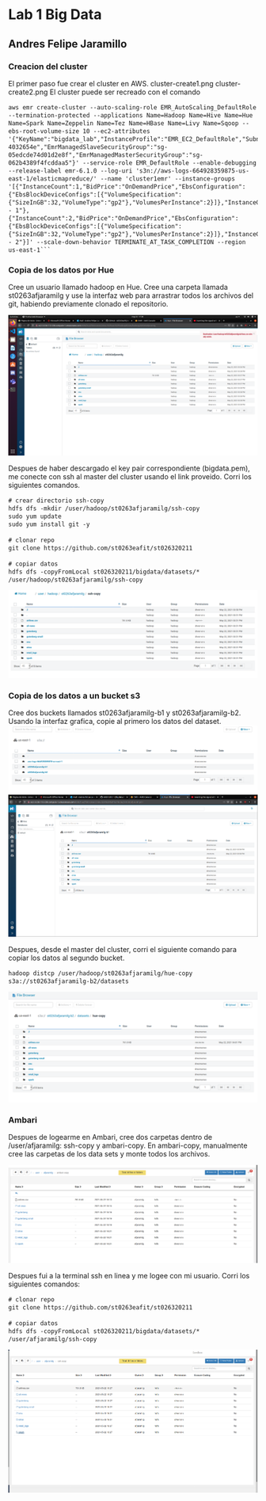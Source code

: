 # Lab 1 Big Data
## Andres Felipe Jaramillo 
### Creacion del cluster
El primer paso fue crear el cluster en AWS.
cluster-create1.png
cluster-create2.png
El cluster puede ser recreado con el comando

```
aws emr create-cluster --auto-scaling-role EMR_AutoScaling_DefaultRole
--termination-protected --applications Name=Hadoop Name=Hive Name=Hue Name=Spark Name=Zeppelin Name=Tez Name=HBase Name=Livy Name=Sqoop --ebs-root-volume-size 10 --ec2-attributes '{"KeyName":"bigdata_lab","InstanceProfile":"EMR_EC2_DefaultRole","SubnetId":"subnet-4032654e","EmrManagedSlaveSecurityGroup":"sg-05edcde74d01d2e8f","EmrManagedMasterSecurityGroup":"sg-062b4389f4fcddaa5"}' --service-role EMR_DefaultRole --enable-debugging --release-label emr-6.1.0 --log-uri 's3n://aws-logs-664928359875-us-east-1/elasticmapreduce/' --name 'cluster1emr' --instance-groups '[{"InstanceCount":1,"BidPrice":"OnDemandPrice","EbsConfiguration":{"EbsBlockDeviceConfigs":[{"VolumeSpecification":{"SizeInGB":32,"VolumeType":"gp2"},"VolumesPerInstance":2}]},"InstanceGroupType":"MASTER","InstanceType":"m4.xlarge","Name":"Master - 1"},{"InstanceCount":2,"BidPrice":"OnDemandPrice","EbsConfiguration":{"EbsBlockDeviceConfigs":[{"VolumeSpecification":{"SizeInGB":32,"VolumeType":"gp2"},"VolumesPerInstance":2}]},"InstanceGroupType":"CORE","InstanceType":"m4.xlarge","Name":"Core - 2"}]' --scale-down-behavior TERMINATE_AT_TASK_COMPLETION --region us-east-1```
```

### Copia de los datos por Hue
Cree un usuario llamado hadoop en Hue. Cree una carpeta llamada st0263afjaramilg y use la interfaz web para arrastrar todos los archivos del git, habiendo previamente clonado el repositorio.

![alt text](Hue.png)

Despues de haber descargado el key pair correspondiente (bigdata.pem), me conecte con ssh al master del cluster usando el link proveido. Corri los siguientes comandos.
```
# crear directorio ssh-copy
hdfs dfs -mkdir /user/hadoop/st0263afjaramilg/ssh-copy 
sudo yum update
sudo yum install git -y

# clonar repo
git clone https://github.com/st0263eafit/st026320211 

# copiar datos
hdfs dfs -copyFromLocal st026320211/bigdata/datasets/* /user/hadoop/st0263afjaramilg/ssh-copy 
```

![alt text](ssh-copy.png)

### Copia de los datos a un bucket s3
Cree dos buckets llamados st0263afjaramilg-b1 y st0263afjaramilg-b2. Usando la interfaz grafica, copie al primero los datos del dataset.
![alt text](s3-create.png)
![alt text](s2-b1-hue.png)

Despues, desde el master del cluster, corri el siguiente comando para copiar los datos al segundo bucket.
```
hadoop distcp /user/hadoop/st0263afjaramilg/hue-copy s3a://st0263afjaramilg-b2/datasets
```
![alt text](b2-s3.png)


### Ambari
Despues de logearme en Ambari, cree dos carpetas dentro de /user/afjaramilg: ssh-copy y ambari-copy. En ambari-copy, manualmente cree las carpetas de los data sets y monte todos los archivos. 

![alt text](ambariafjaramilg.png)

Despues fui a la terminal ssh en linea y me logee con mi usuario. Corri los siguientes comandos:
```
# clonar repo
git clone https://github.com/st0263eafit/st026320211 

# copiar datos
hdfs dfs -copyFromLocal st026320211/bigdata/datasets/* /user/afjaramilg/ssh-copy 
```
![alt text](ambari-ssh.png)
